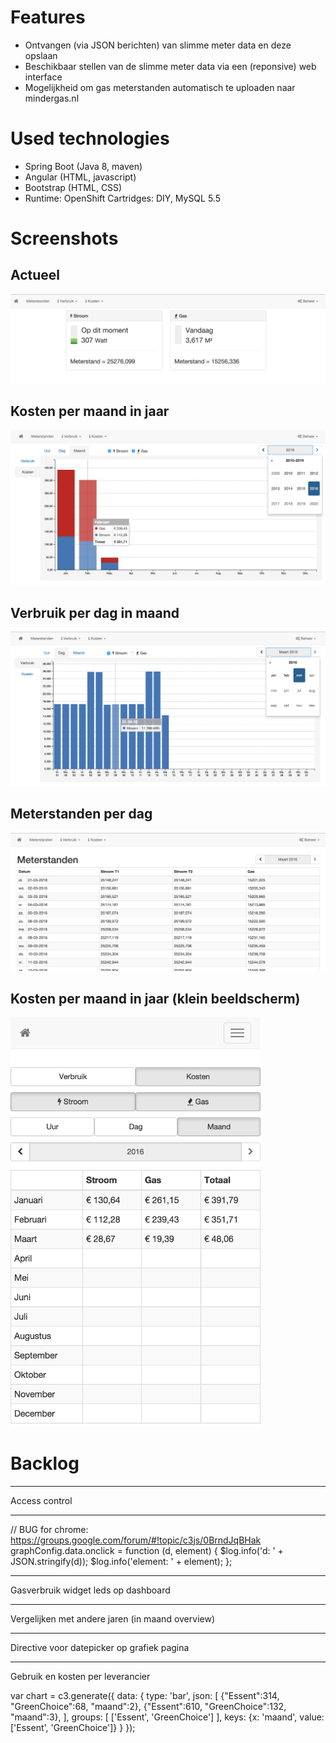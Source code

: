 # Features
- Ontvangen (via JSON berichten) van slimme meter data en deze opslaan
- Beschikbaar stellen van de slimme meter data via een (reponsive) web interface
- Mogelijkheid om gas meterstanden automatisch te uploaden naar mindergas.nl

# Used technologies
- Spring Boot (Java 8, maven)
- Angular (HTML, javascript)
- Bootstrap (HTML, CSS)
- Runtime: OpenShift Cartridges: DIY, MySQL 5.5

# Screenshots

## Actueel
![Alt text](screenshots/actueel-xl.png?raw=true "Actueel")

## Kosten per maand in jaar
![Alt text](screenshots/kosten-maand-xl.png?raw=true "Kosten per maand in jaar")

## Verbruik per dag in maand
![Alt text](screenshots/verbruik-dag-xl.png?raw=true "Verbruik per dag in maand")

## Meterstanden per dag
![Alt text](screenshots/meterstanden-xl.png?raw=true "Meterstanden per dag")

## Kosten per maand in jaar (klein beeldscherm)
<img src="https://raw.githubusercontent.com/bassages/home-server/master/screenshots/kosten-maand-xs.png" width="400">

# Backlog

---------------

Access control

---------------

// BUG for chrome: https://groups.google.com/forum/#!topic/c3js/0BrndJqBHak
graphConfig.data.onclick = function (d, element) {
    $log.info('d: ' + JSON.stringify(d));
    $log.info('element: ' + element);
};

---------------

Gasverbruik widget leds op dashboard

---------------

Vergelijken met andere jaren (in maand overview)

----------------

Directive voor datepicker op grafiek pagina

----------------

Gebruik en kosten per leverancier

var chart = c3.generate({
    data: {
        type: 'bar',
        json: [
                {"Essent":314, "GreenChoice":68, "maand":2},
                {"Essent":610, "GreenChoice":132, "maand":3},
            ],
        groups: [
            ['Essent', 'GreenChoice']
        ],
        keys:  {x: 'maand', value: ['Essent', 'GreenChoice']}
    }
});

